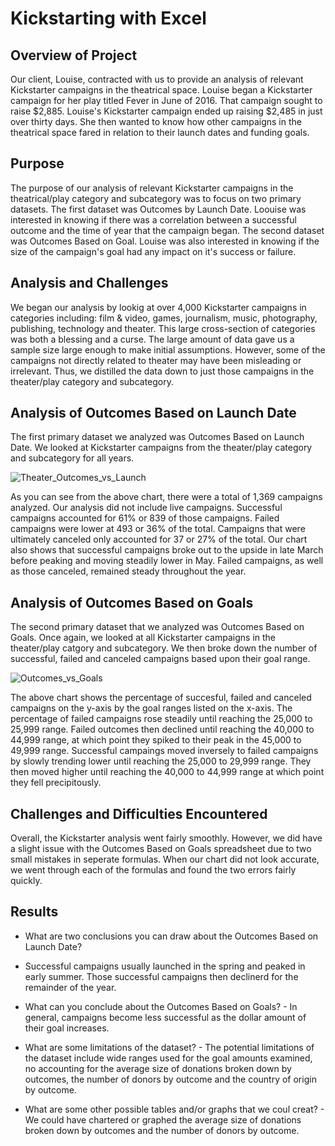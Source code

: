 # Kickstarting with Excel

## Overview of Project
Our client, Louise, contracted with us to provide an analysis of relevant Kickstarter campaigns in the theatrical space. Louise began a Kickstarter campaign for her play titled Fever in June of 2016. That campaign sought to raise $2,885. Louise's Kickstarter campaign ended up raising $2,485 in just over thirty days. She then wanted to know how other campaigns in the theatrical space fared in relation to their launch dates and funding goals.

## Purpose
The purpose of our analysis of relevant Kickstarter campaigns in the theatrical/play category and subcategory was to focus on two primary datasets. The first dataset was Outcomes by Launch Date. Loouise was interested in knowing if there was a correlation between a successful outcome and the time of year that the campaign began. The second dataset was Outcomes Based on Goal. Louise was also interested in knowing if the size of the campaign's goal had any impact on it's success or failure.

## Analysis and Challenges
We began our analysis by lookig at over 4,000 Kickstarter campaigns in categories including: film & video, games, journalism, music, photography, publishing, technology and theater. This large cross-section of categories was both a blessing and a curse. The large amount of data gave us a sample size large enough to make initial assumptions. However, some of the campaigns not directly related to theater may have been misleading or irrelevant. Thus, we distilled the data down to just those campaigns in the theater/play category and subcategory.

## Analysis of Outcomes Based on Launch Date
The first primary dataset we analyzed was Outcomes Based on Launch Date. We looked at Kickstarter campaigns from the theater/play category and subcategory for all years.

![Theater_Outcomes_vs_Launch](https://user-images.githubusercontent.com/101157423/157754279-255d2c7b-a93e-4084-8cae-a3257f3c8c64.png)

As you can see from the above chart, there were a total of 1,369 campaigns analyzed. Our analysis did not include live campaigns. Successful campaigns accounted for 61% or 839 of those campaigns. Failed campaigns were lower at 493 or 36% of the total. Campaigns that were ultimately canceled only accounted for 37 or 27% of the total. Our chart also shows that successful campaigns broke out to the upside in late March before peaking and moving steadily lower in May. Failed campaigns, as well as those canceled, remained steady throughout the year.

## Analysis of Outcomes Based on Goals
The second primary dataset that we analyzed was Outcomes Based on Goals. Once again, we looked at all Kickstarter campaigns in the theater/play catgory and subcategory. We then broke down the number of successful, failed and canceled campaigns based upon their goal range.

![Outcomes_vs_Goals](https://user-images.githubusercontent.com/101157423/157765390-dcb28230-6a8d-497f-b013-213041fa7b66.png)

The above chart shows the percentage of succesful, failed and canceled campaigns  on the y-axis by the goal ranges listed on the x-axis. The percentage of failed campaigns rose steadily until reaching the 25,000 to 25,999 range. Failed outcomes then declined until reaching the 40,000 to 44,999 range, at which point they spiked to their peak in the 45,000 to 49,999 range. Successful campaings moved inversely to failed campaigns by slowly trending lower until reaching the 25,000 to 29,999 range. They then moved higher until reaching the 40,000 to 44,999 range at which point they fell precipitously.

## Challenges and Difficulties Encountered

Overall, the Kickstarter analysis went fairly smoothly. However, we did have a slight issue with the Outcomes Based on Goals spreadsheet due to two small mistakes in seperate formulas. When our chart did not look accurate, we went through each of the formulas and found the two errors fairly quickly.

## Results
  * What are two conclusions you can draw about the Outcomes Based on Launch Date?
   - Successful campaigns usually launched in the spring and peaked in early summer. Those successful campaigns then declinerd for the remainder of          the year.
  
   * What can you conclude about the Outcomes Based on Goals?
    - In general, campaigns become less successful as the dollar amount of their goal increases.
  
   * What are some limitations of the dataset?
    - The potential limitations of the dataset include wide ranges used for the goal amounts examined, no accounting for the average size of donations         broken down by outcomes, the number of donors by outcome and the country of origin by outcome.
   
   * What are some other possible tables and/or graphs that we coul creat?
    - We could have chartered or graphed the average size of donations broken down by outcomes and the number of donors by outcome. 
